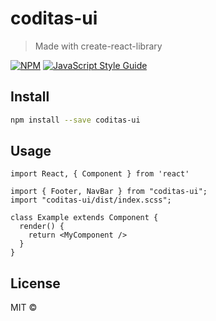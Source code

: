 # coditas-ui

> Made with create-react-library

[![NPM](https://img.shields.io/npm/v/coditas-ui.svg)](https://www.npmjs.com/package/coditas-ui) [![JavaScript Style Guide](https://img.shields.io/badge/code_style-standard-brightgreen.svg)](https://standardjs.com)

## Install

```bash
npm install --save coditas-ui
```

## Usage

```tsx
import React, { Component } from 'react'

import { Footer, NavBar } from "coditas-ui";
import "coditas-ui/dist/index.scss";

class Example extends Component {
  render() {
    return <MyComponent />
  }
}
```

## License

MIT © [](https://github.com/)
